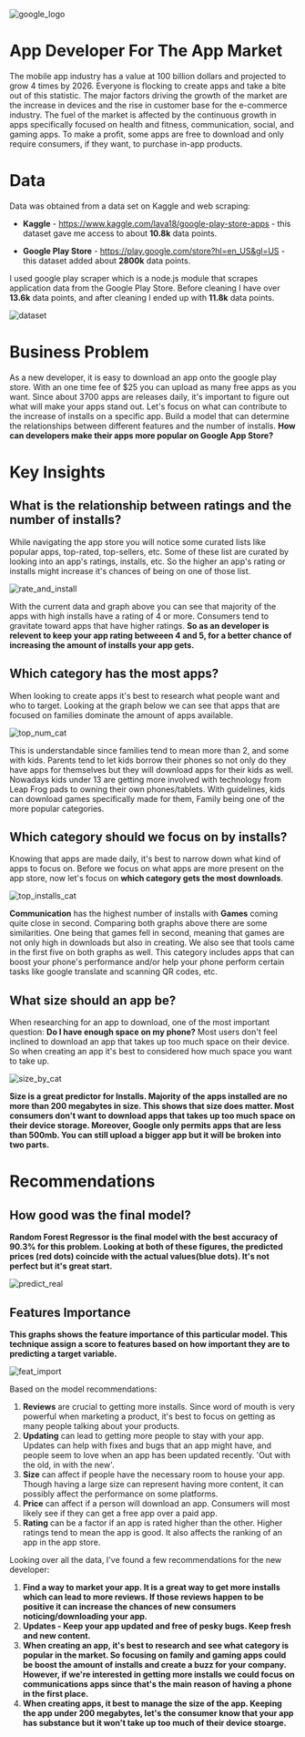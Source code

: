 ![google_logo](images/logo.png)

# App Developer For The App Market

The mobile app industry has a value at 100 billion dollars and projected to grow 4 times by 2026. Everyone is flocking to create apps and take a bite out of this statistic. The major factors driving the growth of the market are the increase in devices and the rise in customer base for the e-commerce industry. The fuel of the market is affected by the continuous growth in apps specifically focused on health and fitness, communication, social, and gaming apps. To make a profit, some apps are free to download and only require consumers, if they want, to purchase in-app products.

# Data

Data was obtained from a data set on Kaggle and web scraping:
* **Kaggle** - https://www.kaggle.com/lava18/google-play-store-apps - this dataset gave me access to about **10.8k** data points. 

* **Google Play Store** - https://play.google.com/store?hl=en_US&gl=US - this dataset added about **2800k** data points.

I used google play scraper which is a node.js module that scrapes application data from the Google Play Store. Before cleaning I have over **13.6k** data points, and after cleaning I ended up with **11.8k** data points.

![dataset](images/cap5.png)

# Business Problem

As a new developer, it is easy to download an app onto the google play store. With an one time fee of $25 you can upload as many free apps as you want. Since about 3700 apps are releases daily, it's important to figure out what will make your apps stand out. Let's focus on what can contribute to the increase of installs on a specific app. Build a model that can determine the relationships between different features and the number of installs. **How can developers make their apps more popular on Google App Store?**

# Key Insights

## What is the relationship between ratings and the number of installs?

While navigating the app store you will notice some curated lists like popular apps, top-rated, top-sellers, etc. Some of these list are curated by looking into an app's ratings, installs, etc. So the higher an app's rating or installs might increase it's chances of being on one of those list.

![rate_and_install](images/cap1.png)

With the current data and graph above you can see that majority of the apps with high installs have a rating of 4 or more. Consumers tend to gravitate toward apps that have higher ratings. **So as an developer is relevent to keep your app rating betweeen 4 and 5, for a better chance of increasing the amount of installs your app gets.**

## Which category has the most apps?

When looking to create apps it's best to research what people want and who to target. Looking at the graph below we can see that apps that are focused on families dominate the amount of apps available.

![top_num_cat](images/cap2.png)

This is understandable since families tend to mean more than 2, and some with kids. Parents tend to let kids borrow their phones so not only do they have apps for themselves but they will download apps for their kids as well. Nowadays kids under 13 are getting more involved with technology from Leap Frog pads to owning their own phones/tablets. With guidelines, kids can download games specifically made for them, Family being one of the more popular categories.

## Which category should we focus on by installs?

Knowing that apps are made daily, it's best to narrow down what kind of apps to focus on. Before we focus on what apps are more present on the app store, now let's focus on **which category gets the most downloads**. 

![top_installs_cat](images/cap3.png)

**Communication** has the highest number of installs with **Games** coming quite close in second. Comparing both graphs above there are some similarities. One being that games fell in second, meaning that games are not only high in downloads but also in creating. We also see that tools came in the first five on both graphs as well. This category includes apps that can boost your phone's performance and/or help your phone perform certain tasks like google translate and scanning QR codes, etc.

## What size should an app be?

When researching for an app to download, one of the most important question: **Do I have enough space on my phone?** Most users don't feel inclined to download an app that takes up too much space on their device. So when creating an app it's best to considered how much space you want to take up.

![size_by_cat](images/cap4.png)

**Size is a great predictor for Installs. Majority of the apps installed are no more than 200 megabytes in size. This shows that size does matter. Most consumers don't want to download apps that takes up too much space on their device storage.  Moreover, Google only permits apps that are less than 500mb. You can still upload a bigger app but it will be broken into two parts.**

# Recommendations

## How good was the final model?
**Random Forest Regressor is the final model with the best accuracy of 90.3% for this problem. Looking at both of these figures, the predicted prices (red dots) coincide with the actual values(blue dots). It's not perfect but it's great start.**

![predict_real](cap7.png)

## Features Importance
**This graphs shows the feature importance of this particular model. This technique assign a score to features based on how important they are to predicting a target variable.**

![feat_import](images/cap6.png)

Based on the model recommendations:
1. **Reviews** are crucial to getting more installs. Since word of mouth is very powerful when marketing a product, it's best to focus on getting as many people talking about your products. 
2. **Updating** can lead to getting more people to stay with your app. Updates can help with fixes and bugs that an app might have, and people seem to love when an app has been updated recently. 'Out with the old, in with the new'.
3. **Size** can affect if people have the necessary room to house your app. Though having a large size can represent having more content, it can possibly affect the performance on some platforms.
4. **Price** can affect if a person will download an app. Consumers will most likely see if they can get a free app over a paid app. 
5. **Rating** can be a factor if an app is rated higher than the other. Higher ratings tend to mean the app is good. It also affects the ranking of an app in the app store.

Looking over all the data, I've found a few recommendations for the new developer:
1. **Find a way to market your app. It is a great way to get more installs which can lead to more reviews. If those reviews happen to be positive it can increase the chances of new consumers noticing/downloading your app.**
2. **Updates - Keep your app updated and free of pesky bugs. Keep fresh and new content.** 
3. **When creating an app, it's best to research and see what category is popular in the market. So focusing on family and gaming apps could be boost the amount of installs and create a buzz for your company. However, if we're interested in getting more installs we could focus on communications apps since that's the main reason of having a phone in the first place.**
4. **When creating apps, it best to manage the size of the app. Keeping the app under 200 megabytes, let's the consumer know that your app has substance but it won't take up too much of their device stoarge.**


```python

```
